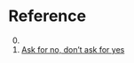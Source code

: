 # Reference

0. []()
0. [Ask for no, don’t ask for yes](https://www.mooreds.com/wordpress/archives/3518)

